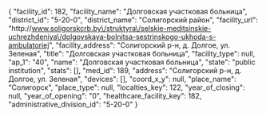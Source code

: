{
    "facility_id": 182,
    "facility_name": "Долговская участковая больница",
    "district_id": "5-20-0",
    "district_name": "Солигорский район",
    "facility_url": "http:\/\/www.soligorskcrb.by\/struktyra\/selskie-meditsinskie-uchrezhdeniya\/dolgovskaya-bolnitsa-sestrinskogo-ukhoda-s-ambulatoriej",
    "facility_address": "Солигорский р-н, д. Долгое, ул. Зеленая",
    "title": "Долговская участковая больница",
    "facility_type": null,
    "ap_1": "40",
    "name": "Долговская участковая больница",
    "state": "public institution",
    "stats": [],
    "med_id": 189,
    "address": "Солигорский р-н, д. Долгое, ул. Зеленая",
    "devices": [],
    "coord_x_y": null,
    "place_name": "Солигорск",
    "place_type": null,
    "localties_key": 122,
    "year_of_closing": null,
    "year_of_opening": "0",
    "healthcare_facility_key": 182,
    "administrative_division_id": "5-20-0"
}